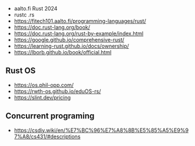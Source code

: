 - aalto.fi Rust 2024
- rustc <file>.rs
- https://fitech101.aalto.fi/programming-languages/rust/
- https://doc.rust-lang.org/book/
- https://doc.rust-lang.org/rust-by-example/index.html
- https://google.github.io/comprehensive-rust/
- https://learning-rust.github.io/docs/ownership/
- https://lborb.github.io/book/official.html

## Rust OS
- https://os.phil-opp.com/
- https://rwth-os.github.io/eduOS-rs/
- https://slint.dev/pricing

## Concurrent programing
- https://csdiy.wiki/en/%E7%BC%96%E7%A8%8B%E5%85%A5%E9%97%A8/cs431/#descriptions
